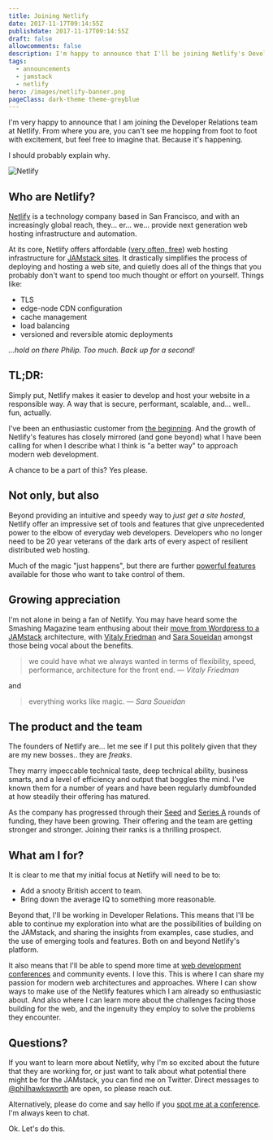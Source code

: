 ```yaml
---
title: Joining Netlify
date: 2017-11-17T09:14:55Z
publishdate: 2017-11-17T09:14:55Z
draft: false
allowcomments: false
description: I'm happy to announce that I'll be joining Netlify's Developer Relations team.
tags:
  - announcements
  - jamstack
  - netlify
hero: /images/netlify-banner.png
pageClass: dark-theme theme-greyblue
---
```


I'm very happy to announce that I am joining the Developer Relations team at Netlify. From where you are, you can't see me hopping from foot to foot with excitement, but feel free to imagine that. Because it's happening.

I should probably explain why.

![Netlify](/images/netlify-banner.png "Netlify")

<!--more-->

## Who are Netlify?

[Netlify](https://www.netlify.com) is a technology company based in San Francisco, and with an increasingly global reach, they... er... we... provide next generation web hosting infrastructure and automation.

At its core, Netlify offers affordable ([very often, free](https://www.netlify.com/pricing))  web hosting infrastructure for [JAMstack sites](https://www.jamstack.org). It drastically simplifies the process of deploying and hosting a web site, and quietly does all of the things that you probably don't want to spend too much thought or effort on yourself. Things like:

- TLS
- edge-node CDN configuration
- cache management
- load balancing
- versioned and reversible atomic deployments

_...hold on there Philip. Too much. Back up for a second!_

## TL;DR:
Simply put, Netlify makes it easier to develop and host your website in a responsible way. A way that is secure, performant, scalable, and... well.. fun, actually.

I've been an enthusiastic customer from [the beginning](https://www.bitballoon.com/blog/2015/11/03/netlify-a-pro-version-of-bitballoon). And the growth of Netlify's features has closely mirrored (and gone beyond) what I have been calling for when I describe what I think is "a better way" to approach modern web development.

A chance to be a part of this? Yes please.


## Not only, but also

Beyond providing an intuitive and speedy way to _just get a site hosted_, Netlify offer an impressive set of tools and features that give unprecedented power to the elbow of everyday web developers. Developers who no longer need to be 20 year veterans of the dark arts of every aspect of resilient distributed web hosting.

Much of the magic "just happens", but there are further [powerful features](https://www.netlify.com/docs/) available for those who want to take control of them.


## Growing appreciation

I'm not alone in being a fan of Netlify. You may have heard some the Smashing Magazine team enthusing about their [move from Wordpress to a JAMstack](https://www.netlify.com/case-studies/smashing/) architecture, with [Vitaly Friedman](https://www.twitter.com/smashingmag) and [Sara Soueidan](https://www.twitter.com/SaraSoueidan) amongst those being vocal about the benefits.


> we could have what we always wanted in terms of flexibility, speed, performance, architecture for the front end. <cite>— Vitaly Friedman</cite>

and

> everything works like magic. <cite>— Sara Soueidan</cite>




## The product and the team

The founders of Netlify are... let me see if I put this politely given that they are my new bosses.. they are _freaks_.

They marry impeccable technical taste, deep technical ability, business smarts, and a level of efficiency and output that boggles the mind. I've known them for a number of years and have been regularly dumbfounded at how steadily their offering has matured.

As the company has progressed through their [Seed](https://www.netlify.com/blog/2016/08/16/netlify-raises-2.1m-from-the-founders-of-github-heroku-and-rackspace-cloud/) and [Series A](https://www.netlify.com/blog/2017/08/09/netlify-raises-12m-from-a16z/) rounds of funding, they have been growing. Their offering and the team are getting stronger and stronger. Joining their ranks is a thrilling prospect.


## What am I for?

It is clear to me that my initial focus at Netlify will need to be to:

- Add a snooty British accent to team.
- Bring down the average IQ to something more reasonable.

Beyond that, I'll be working in Developer Relations. This means that I'll be able to continue my exploration into what are the possibilities of building on the JAMstack, and sharing the insights from examples, case studies, and the use of emerging tools and features. Both on and beyond Netlify's platform.

It also means that I'll be able to spend more time at [web development conferences](/speaking) and community events. I love this. This is where I can share my passion for modern web architectures and approaches. Where I can show ways to make use of the Netlify features which I am already so enthusiastic about. And also where I can learn more about the challenges facing those building for the web, and the ingenuity they employ to solve the problems they encounter.


## Questions?

If you want to learn more about Netlify, why I'm so excited about the future that they are working for, or just want to talk about what potential there might be for the JAMstack, you can find me on Twitter. Direct messages to [@philhawksworth](https://www.twitter.com/philhawksworth) are open, so please reach out.

Alternatively, please do come and say hello if you [spot me at a conference](/speaking). I'm always keen to chat.


Ok. Let's do this.




